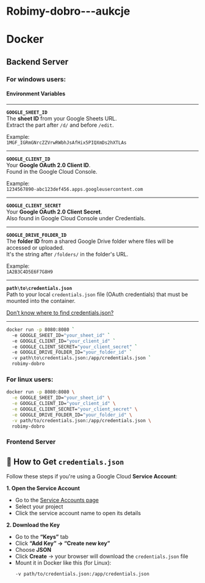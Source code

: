 # Robimy-dobro---aukcje

# Docker
## Backend Server

### For windows users:

#### Environment Variables

---

**`GOOGLE_SHEET_ID`**  
The **sheet ID** from your Google Sheets URL.  
Extract the part after `/d/` and before `/edit`.

Example:  
`1MGF_IGRmGNrcZZVrwRWbhJsAfHix5PIQXmDs2hXTLAs`

---

**`GOOGLE_CLIENT_ID`**  
Your **Google OAuth 2.0 Client ID**.  
Found in the Google Cloud Console.

Example:  
`1234567890-abc123def456.apps.googleusercontent.com`

---

**`GOOGLE_CLIENT_SECRET`**  
Your **Google OAuth 2.0 Client Secret**.  
Also found in Google Cloud Console under Credentials.

---

**`GOOGLE_DRIVE_FOLDER_ID`**  
The **folder ID** from a shared Google Drive folder where files will be accessed or uploaded.  
It's the string after `/folders/` in the folder's URL.

Example:  
`1A2B3C4D5E6F7G8H9`

---

**`path\to\credentials.json`**  
Path to your local `credentials.json` file (OAuth credentials) that must be mounted into the container.

[Don’t know where to find credentials.json?](#-how-to-get-credentialsjson)

---

```bash
docker run -p 8080:8080 `
  -e GOOGLE_SHEET_ID="your_sheet_id" `
  -e GOOGLE_CLIENT_ID="your_client_id" `
  -e GOOGLE_CLIENT_SECRET="your_client_secret" `
  -e GOOGLE_DRIVE_FOLDER_ID="your_folder_id" `
  -v path\to\credentials.json:/app/credentials.json `
  robimy-dobro
```

### For linux users:
```bash
docker run -p 8080:8080 \
  -e GOOGLE_SHEET_ID="your_sheet_id" \
  -e GOOGLE_CLIENT_ID="your_client_id" \
  -e GOOGLE_CLIENT_SECRET="your_client_secret" \
  -e GOOGLE_DRIVE_FOLDER_ID="your_folder_id" \
  -v path/to/credentials.json:/app/credentials.json \
  robimy-dobro
```

### Frontend Server

## 🔑 How to Get `credentials.json`

Follow these steps if you're using a Google Cloud **Service Account**:

**1. Open the Service Account**
- Go to the [Service Accounts page](https://console.cloud.google.com/iam-admin/serviceaccounts)
- Select your project
- Click the service account name to open its details

**2. Download the Key**
- Go to the **“Keys”** tab
- Click **“Add Key” → “Create new key”**
- Choose **JSON**
- Click **Create** → your browser will download the `credentials.json` file
- Mount it in Docker like this (for Linux):
  ```bash
  -v path/to/credentials.json:/app/credentials.json
